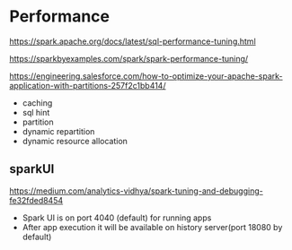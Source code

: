 # Performance

https://spark.apache.org/docs/latest/sql-performance-tuning.html

https://sparkbyexamples.com/spark/spark-performance-tuning/

https://engineering.salesforce.com/how-to-optimize-your-apache-spark-application-with-partitions-257f2c1bb414/
- caching
- sql hint
- partition
- dynamic repartition
- dynamic resource allocation

## sparkUI
https://medium.com/analytics-vidhya/spark-tuning-and-debugging-fe32fded8454

- Spark UI is on port 4040 (default) for running apps
- After app execution it will be available on history server(port 18080 by default)
